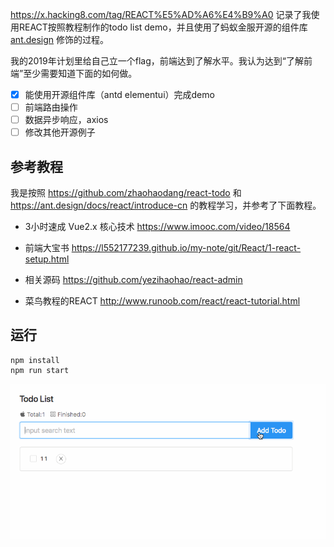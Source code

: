<https://x.hacking8.com/tag/REACT%E5%AD%A6%E4%B9%A0> 记录了我使用REACT按照教程制作的todo list demo，并且使用了蚂蚁金服开源的组件库[ant.design](https://ant.design/) 修饰的过程。

我的2019年计划里给自己立一个flag，前端达到了解水平。我认为达到“了解前端”至少需要知道下面的如何做。  
- [x] 能使用开源组件库（antd elementui）完成demo
- [ ] 前端路由操作
- [ ] 数据异步响应，axios
- [ ] 修改其他开源例子

## 参考教程

我是按照 https://github.com/zhaohaodang/react-todo 和 https://ant.design/docs/react/introduce-cn 的教程学习，并参考了下面教程。

- 3小时速成 Vue2.x 核心技术 <https://www.imooc.com/video/18564> 

- 前端大宝书 <https://l552177239.github.io/my-note/git/React/1-react-setup.html> 

- 相关源码 <https://github.com/yezihaohao/react-admin> 

- 菜鸟教程的REACT http://www.runoob.com/react/react-tutorial.html

## 运行
```
npm install
npm run start
```


![todo](todo-list.gif)